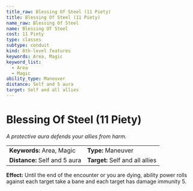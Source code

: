 ```yaml
---
title_raw: Blessing Of Steel (11 Piety)
title: Blessing Of Steel (11 Piety)
name_raw: Blessing Of Steel
name: Blessing Of Steel
cost: 11 Piety
type: classes
subtype: conduit
kind: 8th-level features
keywords: Area, Magic
keyword_list:
  - Area
  - Magic
ability_type: Maneuver
distance: Self and 5 aura
target: Self and all allies
---
```


# Blessing Of Steel (11 Piety)

*A protective aura defends your allies from harm.*

|                               |                                 |
| :---------------------------- | :------------------------------ |
| **Keywords:** Area, Magic     | **Type:** Maneuver              |
| **Distance:** Self and 5 aura | **Target:** Self and all allies |

**Effect:** Until the end of the encounter or you are dying, ability power rolls against each target take a bane and each target has damage immunity 5.
